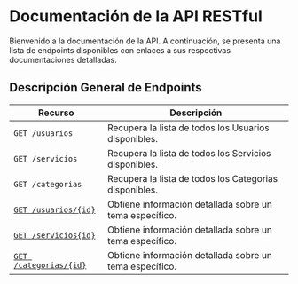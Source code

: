 # Documentación de la API RESTful

Bienvenido a la documentación de la API. A continuación, se presenta una lista
de endpoints disponibles con enlaces a sus respectivas documentaciones detalladas.

## Descripción General de Endpoints

| Recurso                    | Descripción |
| -------------------------- | ----------- |
| `GET /usuarios`               | Recupera la lista de todos los Usuarios disponibles. |
| `GET /servicios`               | Recupera la lista de todos los Servicios disponibles. |
| `GET /categorias`               | Recupera la lista de todos los Categorias disponibles. |
| [`GET /usuarios/{id}`](./endpoints//get-temas-id.md)          | Obtiene información detallada sobre un tema específico. |
| [`GET /servicios{id}`](./endpoints//get-temas-id.md)          | Obtiene información detallada sobre un tema específico. |
| [`GET /categorias/{id}`](./endpoints//get-temas-id.md)          | Obtiene información detallada sobre un tema específico. |







































































































